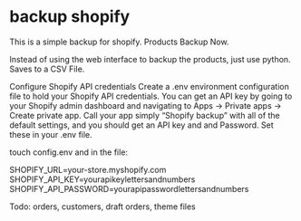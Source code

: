 # backup shopify
 This is a simple backup for shopify. Products Backup Now.  

Instead of using the web interface to backup the products, just use python. Saves to a CSV File. 

Configure Shopify API credentials
Create a .env environment configuration file to hold your Shopify API credentials. You can get an API key by going to your Shopify admin dashboard and navigating to Apps -> Private apps -> Create private app. Call your app simply “Shopify backup” with all of the default settings, and you should get an API key and and Password. Set these in your .env file.

touch config.env
and in the file:

SHOPIFY_URL=your-store.myshopify.com<br>
SHOPIFY_API_KEY=yourapikeylettersandnumbers<br>
SHOPIFY_API_PASSWORD=yourapipasswordlettersandnumbers<br>


Todo:
orders, customers, draft orders, theme files

